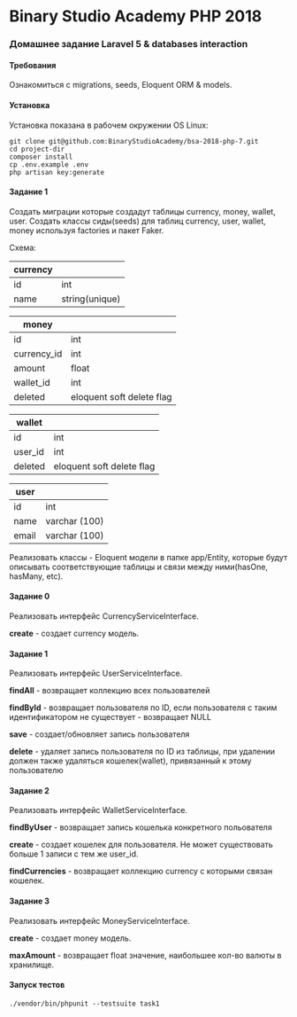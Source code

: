 Binary Studio Academy PHP 2018
====

### Домашнее задание Laravel 5 & databases interaction 

#### Требования

Ознакомиться с migrations, seeds, Eloquent ORM & models. 

#### Установка

Установка показана в рабочем окружении OS Linux:

```
git clone git@github.com:BinaryStudioAcademy/bsa-2018-php-7.git
cd project-dir
composer install
cp .env.example .env
php artisan key:generate
```

#### Задание 1
Создать миграции которые создадут таблицы currency, money, wallet, user.
Создать классы сиды(seeds) для таблиц currency, user, wallet, money используя factories и пакет Faker. 

Схема:

| currency ||
| ---------- | ------------- |
| id | int | 
| name | string(unique) |


| money ||
| ---------- | ------------- |
| id | int | 
| currency_id | int |
| amount | float |
| wallet_id | int |
| deleted | eloquent soft delete flag |


| wallet | |
| ---------- | ------------- |
| id | int |
| user_id | int |
| deleted | eloquent soft delete flag |


| user | |
| ---------- | ------------- |
| id | int |
| name | varchar (100) |
| email | varchar (100) |


Реализовать классы - Eloquent модели в папке app/Entity, которые будут описывать соответствующие таблицы и связи между ними(hasOne, hasMany, etc).

#### Задание 0

Реализовать интерфейс CurrencyServiceInterface.

**create** - создает currency модель.

#### Задание 1

Реализовать интерфейс UserServiceInterface.

**findAll** - возвращает коллекцию всех пользователей

**findById** - возвращает пользователя по ID, если пользователя с таким идентификатором не существует - возвращает NULL

**save** - создает/обновляет запись пользователя

**delete** - удаляет запись пользователя по ID из таблицы, при удалении должен также
удаляться кошелек(wallet), привязанный к этому пользователю

#### Задание 2

Реализовать интерфейс WalletServiceInterface. 

**findByUser** - возвращает запись кошелька конкретного польователя 

**create** - создает кошелек для пользователя. Не может существовать больше 1 записи с тем же user_id.

**findCurrencies** - возвращает коллекцию currency с которыми связан кошелек. 

#### Задание 3

Реализовать интерфейс MoneyServiceInterface.

**create** - создает money модель.

**maxAmount** - возвращает float значение, наибольшее кол-во валюты в хранилище.

#### Запуск тестов
```
./vendor/bin/phpunit --testsuite task1
```